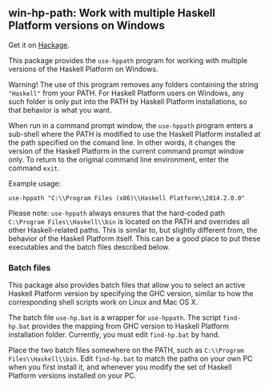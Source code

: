 ## win-hp-path: Work with multiple Haskell Platform versions on Windows

Get it on [Hackage](http://hackage.haskell.org/package/win-hp-path).

This package provides the `use-hppath` program for working with
multiple versions of the Haskell Platform on Windows.

Warning! The use of this program removes any folders containing the
string `"Haskell"` from your PATH. For Haskell Platform users on
Windows, any such folder is only put into the PATH by Haskell Platform
installations, so that behavior is what you want.

When run in a command prompt window, the `use-hppath` program enters a
sub-shell where the PATH is modified to use the Haskell Platform
installed at the path specified on the comand line. In other words, it
changes the version of the Haskell Platform in the current command
prompt window only. To return to the original command line
environment, enter the command `exit`.

Example usage:

    use-hppath "C:\\Program Files (x86)\\Haskell Platform\\2014.2.0.0"

Please note: `use-hppath` always ensures that the hard-coded path
`C:\Program Files\\Haskell\\bin` is located on the PATH and overrides
all other Haskell-related paths. This is similar to, but slightly
different from, the behavior of the Haskell Platform itself. This can
be a good place to put these executables and the batch files described
below.

### Batch files

This package also provides batch files that allow you to select an
active Haskell Platform version by specifying the GHC version, similar
to how the corresponding shell scripts work on Linux and Mac OS X.

The batch file `use-hp.bat` is a wrapper for `use-hppath`. The script
`find-hp.bat` provides the mapping from GHC version to Haskell
Platform installation folder. Currently, you must edit `find-hp.bat`
by hand.

Place the two batch files somewhere on the PATH, such as
`C:\\Program Files\\Haskell\\bin`.
Edit `find-hp.bat` to match the paths on your own PC when you first
install it, and whenever you modify the set of Haskell Platform
versions installed on your PC.
